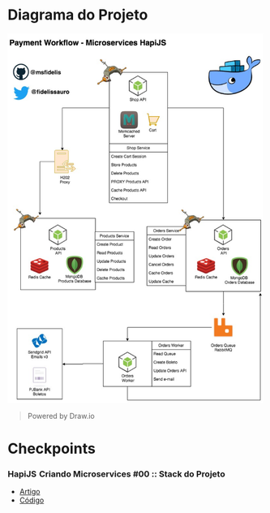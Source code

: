 

# Diagrama do Projeto 

![Diagrama do Projeto](/docs/microservices-hapijs-project.png)
> Powered by Draw.io


# Checkpoints

### HapiJS  Criando Microservices #00 :: Stack do Projeto
* [Artigo]()
* [Código]()



